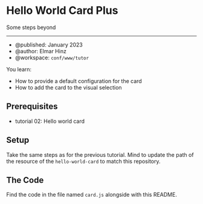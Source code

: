 # Hello World Card Plus

Some steps beyond

***

* @published: January 2023
* @author: Elmar Hinz
* @workspace: `conf/www/tutor`

You learn:

* How to provide a default configuration for the card
* How to add the card to the visual selection

## Prerequisites

* tutorial 02: Hello world card

## Setup

Take the same steps as for the previous tutorial. Mind to update the
path of the resource of the `hello-world-card` to match this repository.

## The Code

Find the code in the file named `card.js` alongside with this README.


